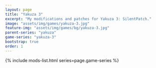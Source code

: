 ```yaml
---
layout: page
title: "Yakuza 3"
excerpt: "My modifications and patches for Yakuza 3: SilentPatch."
image: "assets/img/games/yakuza-3.jpg"
feature-img: "assets/img/games/bg/yakuza-3.jpg"
parent-series: "yakuza"
game-series: "yakuza-3"
bootstrap: true
order: 1
---
```


{% include mods-list.html series=page.game-series %}

